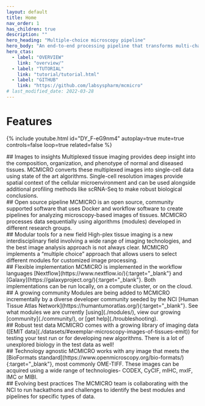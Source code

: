 ```yaml
---
layout: default
title: Home
nav_order: 1
has_children: true
description: ""
hero_heading: "Multiple-choice microscopy pipeline"
hero_body: "An end-to-end processing pipeline that transforms multi-channel whole-slide images into single-cell data. This website is a consolidated source of information for when, why, and how to use MCMICRO."
hero_ctas:
  - label: "OVERVIEW"
    link: "overview/"
  - label: "TUTORIAL"
    link: "tutorial/tutorial.html"
  - label: "GITHUB"
    link: "https://github.com/labsyspharm/mcmicro"
# last_modified_date: 2022-03-28
---
```

# Features
{% include youtube.html id="DY_F-eG9nm4" autoplay=true mute=true controls=false loop=true related=false %}

<div class="basic-grid with-dividers mb-6">

<div markdown="1">
## Images to insights
Multiplexed tissue imaging provides deep insight into the composition, organization, and phenotype of normal and diseased tissues. MCMICRO converts these multiplexed images into single-cell data using state of the art algorithms. Single-cell resolution images provide spatial context of the cellular microenvironment and can be used alongside additional profiling methods like scRNA-Seq to make robust biological conclusions.

</div>
<div markdown="1">
## Open source pipeline
MCMICRO is an open source, community supported software that uses Docker and workflow software to create pipelines for analyzing microscopy-based images of tissues. MCMICRO processes data sequentially using algorithms (modules) developed in different research groups.
</div>
<div markdown="1">
## Modular tools for a new field
High-plex tissue imaging is a new interdisciplinary field involving a wide range of imaging technologies, and the best image analysis approach is not always clear. MCMICRO implements a “multiple choice” approach that allows users to select different modules for customized image processing.
</div>
<div markdown="1">
## Flexible implementation
MCMICRO is implemented in the workflow languages [Nextflow](https://www.nextflow.io/){:target="_blank"} and [Galaxy](https://galaxyproject.org/){:target="_blank"}. Both implementations can be run locally, on a compute cluster, or on the cloud.
</div>
<div markdown="1">
## A growing community 
Modules are being added to MCMICRO incrementally by a diverse developer community seeded by the NCI [Human Tissue Atlas Network](https://humantumoratlas.org/){:target="_blank"}. See what modules we are currently [using](./modules/), view our growing [community](./community/), or [get help](./troubleshooting).
</div>
<div markdown="1">
## Robust test data
MCMICRO comes with a growing library of imaging data ([EMIT data](./datasets/#exemplar-microscopy-images-of-tissues-emit)) for testing your test run or for developing new algorithms. There is a lot of unexplored biology in the test data as well!
</div>
<div markdown="1">
## Technology agnostic
MCMICRO works with any image that meets the [BioFormats standard](https://www.openmicroscopy.org/bio-formats/){:target="_blank"}, most commonly OME-TIFF. These images can be acquired using a wide range of technologies- CODEX, CyCIF, mIHC, mxIF, IMC or MIBI.
</div>
<div markdown="1">
## Evolving best practices
The MCMICRO team is collaborating with the NCI to run hackathons and challenges to identify the best modules and pipelines for specific types of data.
</div>

</div><!-- end grid -->

